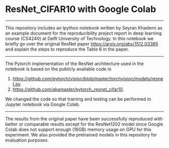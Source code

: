 # ResNet_CIFAR10 with Google Colab 
----------------
This repository includes an Ipython notebook written by Seyran Khademi as an example document for the reproducibility project report in deep learning course (CS4240) at Delft University of Technology. In this notebook we briefly go over the original ResNet paper https://arxiv.org/abs/1512.03385 and explain the steps to reproduce the Table 6 in the paper.

----------------
The Pytorch implementation of the ResNet architecture used in the notebook is based on the publicly available code in 
1. https://github.com/pytorch/vision/blob/master/torchvision/models/resnet.py
2. https://github.com/akamaster/pytorch_resnet_cifar10.

We changed the code so that training and testing can be performed in Jupyter notebook via Google Colab.

----------------
The results from the original paper have been successfully reproduced with better or comparable results except for the ResNet1202 model since Google Colab does not support enough (16GB) memory usage on GPU for this experiment.
We also provided the pretrained models in this repository for evaluation purposes.
